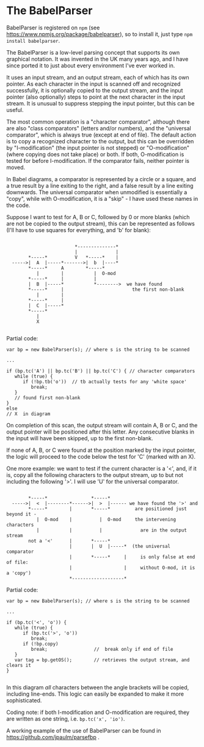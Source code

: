 # The BabelParser

BabelParser is registered on `npm` (see https://www.npmjs.org/package/babelparser), so to install it, just type `npm install babelparser`.

The BabelParser is a low-level parsing concept that supports its own graphical notation. It was invented in the UK many 
years ago, and I have since ported it to just about every environment I've ever worked in.

It uses an input stream, and an output stream, each of which has its own pointer. As each character in the input is 
scanned off and recognized successfully, it is optionally copied to the output stream, and the input pointer (also optionally) steps to point at the next character in the input stream.  It is unusual to suppress stepping the input pointer, but this can be useful.

The most common operation is a "character comparator", although there are also "class comparators" (letters and/or numbers), 
and the "universal comparator", which is always true (except at end of file). The default action is to copy a recognized character to the output, but this can be overridden by "I-modification" (the input pointer is not stepped) or "O-modification" (where copying does not take place) or both. If both, O-modification is tested for before I-modification.  If the comparator fails, neither pointer is moved.

In Babel diagrams, a comparator is represented by a circle or a square, and a true result by a line exiting to the right, and 
a false result by a line exiting downwards. The universal comparator when unmodified is essentially a "copy", while with O-modification, it is a "skip" - I have used these names in the code.

Suppose I want to test for A, B or C, followed by 0 or more blanks (which are not be copied to the output stream), this can be 
represented as follows (I'll have to use squares for everything, and 'b' for blank):

```
            
                         *--------------*
                         |              | 
        *-----*          V   *-----*    |
  ----->|  A  |-----*------->|  b  |----*
        *-----*     A        *-----*
           |        |           |  O-mod
        *-----*     |           |            
        |  B  |-----*           *-------->  we have found 
        *-----*     |                         the first non-blank
           |        |
        *-----*     |
        |  C  |-----*
        *-----*
           |
           X
           
```    

Partial code:

```
var bp = new BabelParser(s); // where s is the string to be scanned

...

if (bp.tc('A') || bp.tc('B') || bp.tc('C') { // character comparators
   while (true) {
      if (!bp.tb('o'))  // tb actually tests for any 'white space'
         break;
   } 
   // found first non-blank
}
else
// X  in diagram
```

On completion of this scan, the output stream will contain A, B or C, and the output pointer will be positioned after 
this letter.  Any consecutive blanks in the input will have been skipped, up to the first non-blank.

If none of A, B, or C were found at the position marked by the input pointer, the logic will proceed to the code below the 
test for 'C' (marked with an X).

One more example: we want to test if the current character is a '<', and, if it is, copy all the following characters to 
the output stream, up to but not including the following '>'. I will use 'U' for the universal comparator.     

```
                         
        *-----*                *-----*      
  ----->|  <  |--------*------>|  >  |------ we have found the '>' and  
        *-----*        |       *-----*         are positioned just beyond it -
           |  O-mod    |          |  O-mod     the intervening characters
           |           |          |              are in the output stream
        not a '<'      |       *-----*
                       |       |  U  |-----*  (the universal comparator
                       |       *-----*     |     is only false at end of file:
                       |                   |     without O-mod, it is a 'copy') 
                       *-------------------*

```

Partial code:

```
var bp = new BabelParser(s); // where s is the string to be scanned

...

if (bp.tc('<', 'o')) {
   while (true) {
      if (bp.tc('>', 'o')) 
         break;
      if (!bp.copy)
         break;                 //  break only if end of file
   }
   var tag = bp.getOS();        // retrieves the output stream, and clears it
}


```

In this diagram _all_ characters between the angle brackets will be copied, including line-ends. This logic can easily be expanded to make it more sophisticated.

Coding note:  if both I-modification and O-modification are required, they are written as one string, i.e. `bp.tc('x', 'io')`. 

A working example of the use of BabelParser can be found in https://github.com/jpaulm/parsefbp .
